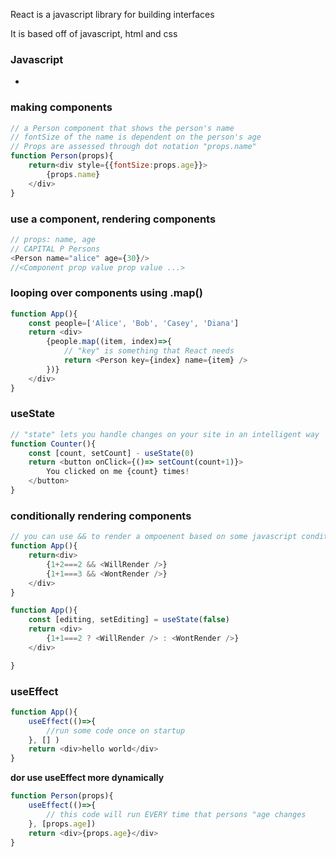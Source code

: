 React is a javascript library for building interfaces 

It is based off of javascript, html and css

### Javascript
- 


### making components

```js
// a Person component that shows the person's name
// fontSize of the name is dependent on the person's age
// Props are assessed through dot notation "props.name"
function Person(props){
    return<div style={{fontSize:props.age}}> 
        {props.name} 
    </div>
}
```

### use a component, rendering components
```js 
// props: name, age
// CAPITAL P Persons
<Person name="alice" age={30}/>
//<Component prop value prop value ...>
```

### looping over components using .map()
```js
function App(){
    const people=['Alice', 'Bob', 'Casey', 'Diana']
    return <div>
        {people.map((item, index)=>{
            // "key" is something that React needs
            return <Person key={index} name={item} />
        })}
    </div>
}
```

### useState 
```js 
// "state" lets you handle changes on your site in an intelligent way
function Counter(){
    const [count, setCount] - useState(0)
    return <button onClick={()=> setCount(count+1)}>
        You clicked on me {count} times!
    </button>
}
```

### conditionally rendering components
```js 
// you can use && to render a ompoenent based on some javascript condition
function App(){
    return<div>
        {1+2===2 && <WillRender />}
        {1+1===3 && <WontRender />}
    </div>
}

function App(){
    const [editing, setEditing] = useState(false)
    return <div>
        {1+1===2 ? <WillRender /> : <WontRender />}
    </div>

}
```

### useEffect
```js
function App(){
    useEffect(()=>{
        //run some code once on startup
    }, [] )
    return <div>hello world</div>
}
```

**dor use useEffect more dynamically**
```js
function Person(props){
    useEffect(()=>{
        // this code will run EVERY time that persons "age changes
    }, [props.age])
    return <div>{props.age}</div>
}
```